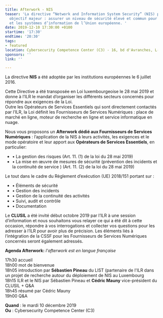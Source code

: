 ```yaml
---
title: Afterwork - NIS
teaser: 'La directive “Network and Information System Security” (NIS) poursuit un
  objectif majeur : assurer un niveau de sécurité élevé et commun pour les réseaux
  et les systèmes d’information de l’Union européenne. '
date: 2019-12-10 17:30:00 +0100
startime: '17:30'
endtime: '20:30'
tags:
- featured
location: Cybersecurity Competence Center (C3) - 16, bd d'Avranches, L-1160 Luxembourg
sponsors: ''
link: ''

---
```

La directive **NIS** a été adoptée par les institutions européennes le 6 juillet 2016.

Cette Directive a été transposée en Loi luxembourgeoise le 28 mai 2019 et donne à l’ILR le mandat d’organiser les différents secteurs concernés pour répondre aux exigences de la Loi.  
Outre les Opérateurs de Services Essentiels qui sont directement contactés par l’ILR, la Loi définit les Fournisseurs de Services Numériques : place de marché en ligne, moteur de recherche en ligne et service informatique en nuage.

Nous vous proposons un **Afterwork dédié aux Fournisseurs de Services Numériques** : l’application de la NIS à leurs activités, les exigences et le mode opératoire et leur apport aux **Opérateurs de Services Essentiels**, en particulier:

* • La gestion des risques (Art. 11. (1) de la loi du 28 mai 2019)
* • La mise en œuvre de mesures de sécurité (prévention des incidents et la continuité de service ) (Art. 11. (2) de la loi du 28 mai 2019)

Le tout dans le cadre du Règlement d’exécution (UE) 2018/151 portant sur :

* • Éléments de sécurité
* • Gestion des incidents
* • Gestion de la continuité des activités
* • Suivi, audit et contrôle
* • Documentation

Le **CLUSIL** a été invité début octobre 2019 par l’ILR à une session d’information et nous souhaitons vous relayer ce qui a été dit à cette occasion, répondre à vos interrogations et collecter vos questions pour les adresser à l’ILR pour avoir plus de précision. Les éléments liés à l’intégration de la CSSF pour les Fournisseurs de Services Numériques concernés seront également adressés.

**Agenda Afterwork:** _l'afterwork est en langue française_

17h30 accueil  
18h00 mot de bienvenue  
18h05 introduction par **Sébastien Pineau** du LIST (partenaire de l'ILR dans un projet de recherche autour du déploiement de NIS au Luxembourg  
18h15 ILR et le NIS par Sébastien Pineau et **Cédric Mauny** vice-président du CLUSIL + Q&A  
18h45 résumé par Cédric Mauny  
19h00 Q&A

**Quand** : le mardi 10 décembre 2019  
**Ou** : Cybersecurity Competence Center (C3)